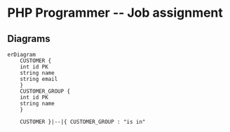 # PHP Programmer -- Job assignment

## Diagrams
``` mermaid
erDiagram
    CUSTOMER {
    int id PK
    string name
    string email
    }
    CUSTOMER_GROUP {
    int id PK
    string name
    }

    CUSTOMER }|--|{ CUSTOMER_GROUP : "is in"
```

